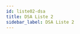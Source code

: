 ```yaml
---
id: liste02-dsa
title: DSA Liste 2
sidebar_label: DSA Liste 2
---
```

<table id="dsaListe"> </table> <!-- Hier wird alles reingepackt -->  

<p hidden><img src="/img/zur.png" width="20" onload="dsaListen(3)" /></p> 

<div id="dsaTab2">
	<div hidden>
## ÜBERSICHT Auditor 2 <br /><br />

###	<input type="button" class="knopf trans" id="blaKnopf" value="On/Off"  onClick="dsaListen(3)"/>   

### <input type="button" class="knopf trans" id="blaKnopf" value="Drucken" onclick="window.print();" />	
	</div>
</div>